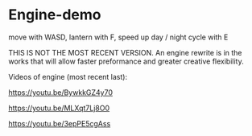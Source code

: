 # Engine-demo

move with WASD, lantern with F, speed up day / night cycle with E

THIS IS NOT THE MOST RECENT VERSION. An engine rewrite is in the works that will allow faster preformance and greater creative flexibility.

Videos of engine (most recent last):

https://youtu.be/BywkkGZ4y70

https://youtu.be/MLXqt7Lj8O0

https://youtu.be/3epPE5cgAss
